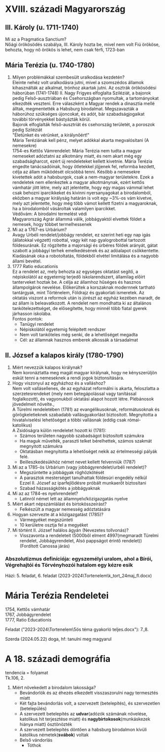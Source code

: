 # XVIII. századi Magyarország    
## III. Károly (u. 1711-1740)    
Mi az a Pragmatica Sanctium?    
	Nőági örökösödés szabálya, III. Károly hozta be, mivel nem volt Fiú örököse, behozta, hogy nő örökös is lehet, nem csak férfi, 1723-ban    
## Mária Terézia (u. 1740-1780)    
1. Milyen problémákkal szembesült uralkodása kezdetén?  
	Eleinte nehéz volt uralkodásra jutni, mivel a szomszédos államok kihasználták az alkalmat, trónhoz akartak jutni. Az osztrák örökösödési háborúban (1741-1748) II. Nagy Frigyes elfoglalta Sziléziát, a bajorok pedig Felső-ausztriában és Csehországban nyomultak, a tartományokat elkezdték veszteni. Erre válaszként a Magyar rendek a dinasztia mellé álltak, megmentették a Habsburg birodalmat. Megszavazták a háborúhoz szükséges újoncokat, és adót, bár szabadságjogaikat további törvényekkel bástyázták körül.  
	Bajorok elfoglalták felső-ausztriát és csehország területét, a poroszok pedig Sziléziát  
	"Életünket és vérünket, a királynőért!"  
	Mária Teréziának kell pénz, melyet adókkal akarta megvalósítani (A nemesekre)  
	1754-es Kettős Vámrendelet: Mária Terézia nem tudta a magyar nemeseket adóztatni az alkotmány miatt, és nem akart még egy szabadságharcot, ezért új rendeleteket kellett kivetnie. Mária Terézia engedte tanácsadóinak, hogy ötletekkel jöjjenek fel, reformba kezdett, célja az állam működését olcsóbbá tenni. Később a nemesekre kivetettek adót a habsburgok, csak a nem-magyar területekre. Ezek a rendeletek nem ellenkeztek a magyar alkotmánynak, ezért kettős vámhatár jött létre, mely azt jelentette, hogy egy magas vámmal lehet csak behozni iparcikkeket és kivinni nyersanyagokat a birodalomból, eközben a magyar királyság határán is volt egy ~3%-os vám kivetve, mely azt jelentette, hogy még több vámot kellett fizetni a magyaroknak, ha a birodalomból vásároltak valamilyen iparcikket.  
	Védővám: A birodalmi termelést védi  
	Magyarország Agrár állammá válik, jobbágyaktól elvettek földet a nemesek, hogy többet termelhessenek    
2. Mi az a 1767-es Urbárium?  
	Avagy Urbéli rendelet/jobbágy rendelet, ez szerint heti egy nap igás (állatokkal végzett) robottal, vagy két nap gyalogrobottal tartozott földesurának. Ez rögzítette a majorsági és úrbéres földek arányát, gátat szabott a jobbágyi terhek emelkedésének és az adóalapot csökkentette. Kiadásának oka a robotoltatás, földekből elvétel limitálása és a nagyobb állami bevétel.  	  
3. 1777 Ratio educationis  
	Ez a rendelet az, mely behozta az egységes oktatást segítő, a népiskolától az egyetemig terjedő iskolarendszert, államilag előírt tanterveket hoztak be. A célja az államhoz hűséges és hasznos állampolgárok nevelése. Előkerültek a korszaknak modernnek tartható tantárgyak, mint Történelem, Földrajz és gyakorlati ismeretek. Az oktatás viszont a reformok után is jórészt az egyház kezében maradt, de az állam is beleavatkozott. A rendelet nem mondhatta ki az általános tankötelezettséget, de elősegítette, hogy minnél több fiatal gyerek járhasson iskolába.  
	Fontos pontok:  
      - Tanügyi rendelet  
	  - Népiskolától egyetemig felépített rendszer  
      - Nem volt tanköteles még senki, de a lehetőséget megadta  
      - Cél: az államnak hasznos emberek alkossák a társadalmat  
## II. József a kalapos király (1780-1790)  
1. Miért nevezzük kalapos királynak?  
	Nem koronáztatta meg magát magyar királynak, hogy ne kényszerüljön esküt tenni a nemeseknek a rendi jogok biztonsítására.  
2. Hogy viszonyul az egyházhoz és a valláshoz?  
	Nem volt vallásellenes, de az egyházat reformálni is akarta, feloszlatta a szerzetesrendeket (mely nem betegápolással vagy tanítással foglalkozott), és vagyonukból oktatási alapot hozott létre. Plébánosok jövedelmeit növelte.,  
	A Türelmi rendeletében (1781) az evangélikusoknak, reformátusoknak és görögkeletieknek szabadabb vallásgyakorlást biztosított. Megnyitotta a hivatalviselési lehetőséget a többi vallásnak (eddig csak római-katolikus)  
	A Zsidóságra külön rendeletet hozott ki (1781):  
	- Számos területen nagyobb szabadságot biztosított számukra  
    - Ha maguk művelték, paraszti telket bérelhettek, számos szakmát megnyitott számukra  
    - Oktatásban megnyitotta a lehetőséget nekik az értelmességi pályák felé.  
    - Beilleszkedésükhöz német nevet kellett felvenniük (1787)  
3. Mi az a 1785-ös Urbárium (vagy jobbágyrendelet/urbéli rendelet)?  
   - Megszüntette a jobbágyak röghözkötését  
   - A parasztok mesterséget tanulhattak földesúri engedély nélkül  
		Ezzel II. József az iparfejlődésre próbált munkaerőt biztosítani  
   - Szabad házasságkötés a jobbágyaknak  
4. Mi az az 1784-es nyelvrendelet?  
   - Latinról német lett az államnyelv/közigazgatás nyelve  
5. Miért akart népszámlálást és birtokösszeírást?  
   - Felkészült a magyar nemesség adóztatására  
6. Hogyan szervezte át a közigazgatást (1785)?  
   - Vármegyéket megszünteti  
   - 10 kerületre osztja fel a megyéket  
7. Mi történt II. József halálos ágyán (Nevezetes tollvonás)?  
   - Visszavonta a rendeleteit (5000ből elment 4997(megmaradt Türelmi rendelet, Jobbágyrendelet, Alsó pappságot érintő rendelet))  
(Fordított Canossa járás)  
### Abszolutizmus definíciója: egyszemélyi uralom, ahol a Bírói, Végrehajtói és Törvényhozói hatalom egy kézre esik  
Házi: 5. feladat, 6. feladat (2023-2024\Tortenelem\k_tort_24maj_fl.docx)  
  
# Mária Terézia Rendeletei  
1754, Kettős vámhatár  
1767, Jobbágyrendelet  
1777, Ratio Educationis  
  
Feladat ("2023-2024\Tortenelem\5ös téma gyakorló teljes.docx"): 7.,8.  
  
Szerda (2024.05.22) doga, hf: tanulni meg magyarul  
  
# A 18. századi demográfia  
tendencia = folyamat  
Tk.106, 2.  
1. Miért növekedett a birodalom lakossága?  
   - Bevándorlók és az éhezés elkezdett visszaszorulni nagy termesztés miatt  
   - Két fajta bevándorlás volt, a szervezett (betelepítés), és szervezetlen (betelepülés)  
   - A szervezett betelepítés az **udvar**(adózók számának növelése, katolikus hit terjesztése miatt) és **nagybirtokosok**(munkáskezek hiánya miatt) ösztönözték  
   - A szervezett betelepítés döntően a habsburg birodalmon kívüli katolikus németek(**svábok**) voltak  
   - Belső vándorlás  
     - Tóthok  

